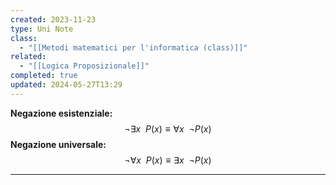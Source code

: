 ```yaml
---
created: 2023-11-23
type: Uni Note
class:
  - "[[Metodi matematici per l'informatica (class)]]"
related:
  - "[[Logica Proposizionale]]"
completed: true
updated: 2024-05-27T13:29
---
```

**Negazione esistenziale:**
$$\neg \exists x\ \ P(x) \equiv \forall x\ \  \neg P(x)$$
**Negazione universale:**
$$\neg \forall x\ \ P(x) \equiv \exists x\ \  \neg P(x)$$

---